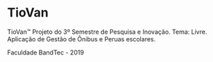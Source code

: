 # TioVan
TioVan™ 
Projeto do 3º Semestre de Pesquisa e Inovação. 
Tema: Livre. Aplicação de Gestão de Ônibus e Peruas escolares.

Faculdade BandTec - 2019
